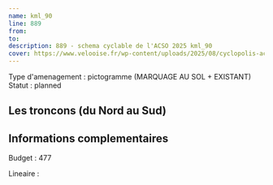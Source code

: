 ```yaml
---
name: kml_90 
line: 889
from: 
to:  
description: 889 - schema cyclable de l'ACSO 2025 kml_90 
cover: https://www.velooise.fr/wp-content/uploads/2025/08/cyclopolis-acso-889.jpg
---
```

Type d'amenagement : pictogramme (MARQUAGE AU SOL + EXISTANT)
Statut : planned
## Les troncons (du Nord au Sud)

## Informations complementaires

Budget  : 477 

Lineaire :

